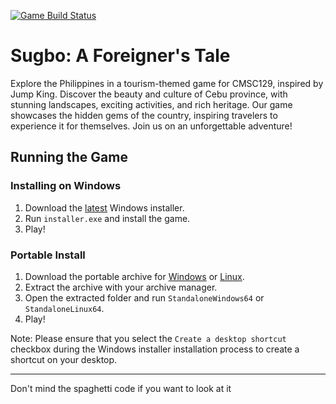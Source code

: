 [![Game Build Status](https://github.com/CMSC-129A-Projects/CtrlAltElite/actions/workflows/main.yml/badge.svg?branch=main)](https://github.com/CMSC-129A-Projects/CtrlAltElite/actions/workflows/main.yml)
# Sugbo: A Foreigner's Tale

Explore the Philippines in a tourism-themed game for CMSC129, inspired by Jump King. Discover the beauty and culture of Cebu province, with stunning landscapes, exciting activities, and rich heritage. Our game showcases the hidden gems of the country, inspiring travelers to experience it for themselves. Join us on an unforgettable adventure!




## Running the Game
### Installing on Windows
1. Download the [latest](https://github.com/CMSC-129A-Projects/CtrlAltElite/releases/latest/download/install.exe) Windows installer.
2. Run `installer.exe` and install the game.
3. Play!

### Portable Install
1. Download the portable archive for [Windows](https://github.com/CMSC-129A-Projects/CtrlAltElite/releases/latest/download/StandaloneWindows64.zip) or [Linux](https://github.com/CMSC-129A-Projects/CtrlAltElite/releases/latest/download/StandaloneLinux64.zip).
2. Extract the archive with your archive manager.
3. Open the extracted folder and run `StandaloneWindows64` or `StandaloneLinux64`.
4. Play!

Note: Please ensure that you select the `Create a desktop shortcut` checkbox during the Windows installer installation process to create a shortcut on your desktop.

---

Don't mind the spaghetti code if you want to look at it

<!-- # Contributing

When contributing, make a new branch then push with your new branch.

## 1. NOTE

There is no need to do this if you are one of the collaborators.

## 2. Example

1. `git checkout -b naix` (creates a branch naix)
2. `git add .`
3. `git commit -m "some changes here"`
4. `git push origin naix`

## 3. Checking current branch

To check current branch, simply run `git status`.

## 4. Switch branch

To switch to another branch, run `git checkout <branch>`.
An example: `git checkout peach` or `git checkout main`

## 5. References

- [https://www.freecodecamp.org/news/git-switch-branch/](https://www.freecodecamp.org/news/git-switch-branch/)
- [https://www.freecodecamp.org/news/how-to-make-your-first-pull-request-on-github-3/](https://www.freecodecamp.org/news/how-to-make-your-first-pull-request-on-github-3/) -->
